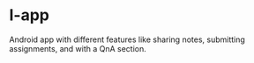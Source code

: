 # I-app
Android app with different features like sharing notes, submitting assignments, and with a QnA section.

